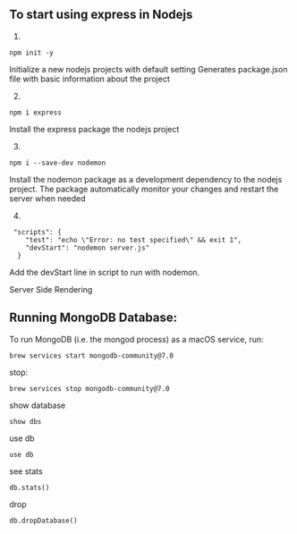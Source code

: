## To start using express in Nodejs

1.

```
npm init -y
```

Initialize a new nodejs projects with default setting
Generates package.json file with basic information about the project

2.

```
npm i express
```

Install the express package the nodejs project

3.

```
npm i --save-dev nodemon
```

Install the nodemon package as a development dependency to the nodejs project.
The package automatically monitor your changes and restart the server when needed

4.

```
 "scripts": {
    "test": "echo \"Error: no test specified\" && exit 1",
    "devStart": "nodemon server.js"
  }
```

Add the devStart line in script to run with nodemon.

Server Side Rendering

## Running MongoDB Database:

To run MongoDB (i.e. the mongod process) as a macOS service, run:

```
brew services start mongodb-community@7.0
```

stop:

```
brew services stop mongodb-community@7.0
```

show database

```
show dbs
```

use db

```
use db
```

see stats

```
db.stats()
```

drop

```
db.dropDatabase()
```
